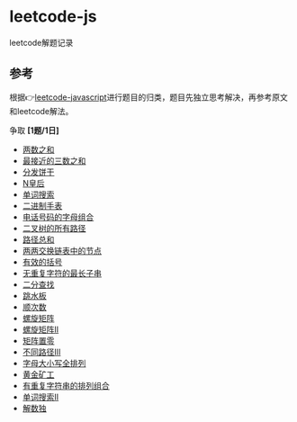 # leetcode-js
leetcode解题记录

## 参考
根据👉[leetcode-javascript](https://github.com/sl1673495/leetcode-javascript)进行题目的归类，题目先独立思考解决，再参考原文和leetcode解法。

争取 **[1题/1日]** 

- [两数之和](1-两数之和.md)
- [最接近的三数之和](16-最接近的三数之和.md)
- [分发饼干](455-分发饼干.md)
- [N皇后](51-N皇后.md)
- [单词搜索](79-单词搜索.md)
- [二进制手表](401-二进制手表.md)
- [电话号码的字母组合](17-电话号码的字母组合.md)
- [二叉树的所有路径](257-二叉树的所有路径.md)
- [路径总和](112-路径总和.md)
- [两两交换链表中的节点](24-两两交换链表中的节点.md)
- [有效的括号](20-有效的括号.md)
- [无重复字符的最长子串](3-无重复字符的最长子串.md)
- [二分查找](704-二分查找.md)
- [跳水板](面试题-跳水板.md)
- [顺次数](1291-顺次数.md)
- [螺旋矩阵](54-螺旋矩阵.md)
- [螺旋矩阵II](59-螺旋矩阵II.md)
- [矩阵置零](73-矩阵置零.md)
- [不同路径III](980-不同路径III.md)
- [字母大小写全排列](784-字母大小写全排列.md)
- [黄金矿工](1219-黄金矿工.md)
- [有重复字符串的排列组合](面试题%2008.08-有重复字符串的排列组合.md)
- [单词搜索II](212-单词搜索II.md)
- [解数独](37-解数独.md)